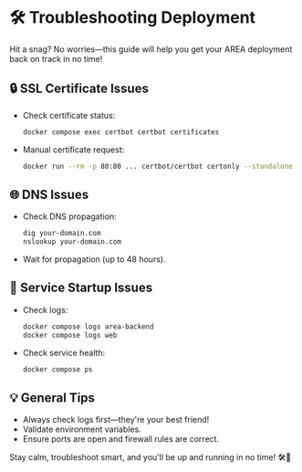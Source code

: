 
# 🛠️ Troubleshooting Deployment

Hit a snag? No worries—this guide will help you get your AREA deployment back on track in no time!

## 🔒 SSL Certificate Issues
- Check certificate status:
  ```zsh
  docker compose exec certbot certbot certificates
  ```
- Manual certificate request:
  ```zsh
  docker run --rm -p 80:80 ... certbot/certbot certonly --standalone ...
  ```

## 🌐 DNS Issues
- Check DNS propagation:
  ```zsh
  dig your-domain.com
  nslookup your-domain.com
  ```
- Wait for propagation (up to 48 hours).

## 🚦 Service Startup Issues
- Check logs:
  ```zsh
  docker compose logs area-backend
  docker compose logs web
  ```
- Check service health:
  ```zsh
  docker compose ps
  ```

## 💡 General Tips
- Always check logs first—they're your best friend!
- Validate environment variables.
- Ensure ports are open and firewall rules are correct.

Stay calm, troubleshoot smart, and you'll be up and running in no time! 🛠️🚀

